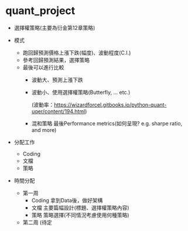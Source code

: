 # quant_project

* 選擇權策略(主要為衍金第12章策略)

+ 模式
  + 跑回歸預測價格上漲下跌(幅度)、波動程度(C.I.)
  + 參考回歸預測結果，選擇策略
  + 最後可以進行比較
    + 波動大、預測上漲下跌
    + 波動小、使用選擇權策略(Butterfly, ... etc.)
      
      (波動率：https://wizardforcel.gitbooks.io/python-quant-uqer/content/194.html)
    + 混和策略
    最後Performance metrics(如何呈現? e.g. sharpe ratio, and more)
    
+ 分配工作
  + Coding
  + 文檔
  + 策略
  
+ 時間分配
  + 第一周
    + Coding
      拿到Data後，做好架構
    + 文檔
      主要篇幅設計(標題、選擇權策略內容)
    + 策略
      策略選擇(不同情況考慮使用何種策略)
  + 第二周
    (待定

